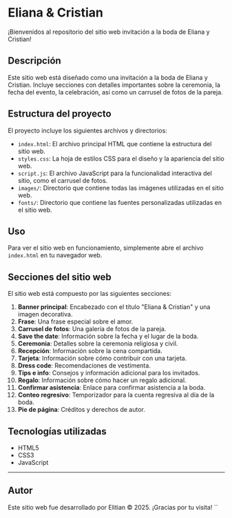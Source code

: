 # Eliana & Cristian

¡Bienvenidos al repositorio del sitio web invitación a la boda de Eliana y Cristian!

## Descripción

Este sitio web está diseñado como una invitación a la boda de Eliana y Cristian. Incluye secciones con detalles importantes sobre la ceremonia, la fecha del evento, la celebración, así como un carrusel de fotos de la pareja.

## Estructura del proyecto

El proyecto incluye los siguientes archivos y directorios:

- `index.html`: El archivo principal HTML que contiene la estructura del sitio web.
- `styles.css`: La hoja de estilos CSS para el diseño y la apariencia del sitio web.
- `script.js`: El archivo JavaScript para la funcionalidad interactiva del sitio, como el carrusel de fotos.
- `images/`: Directorio que contiene todas las imágenes utilizadas en el sitio web.
- `fonts/`: Directorio que contiene las fuentes personalizadas utilizadas en el sitio web.

## Uso

Para ver el sitio web en funcionamiento, simplemente abre el archivo `index.html` en tu navegador web.

## Secciones del sitio web

El sitio web está compuesto por las siguientes secciones:

1. **Banner principal**: Encabezado con el título "Eliana & Cristian" y una imagen decorativa.
2. **Frase**: Una frase especial sobre el amor.
3. **Carrusel de fotos**: Una galería de fotos de la pareja.
4. **Save the date**: Información sobre la fecha y el lugar de la boda.
5. **Ceremonia**: Detalles sobre la ceremonia religiosa y civil.
6. **Recepción**: Información sobre la cena compartida.
7. **Tarjeta**: Información sobre cómo contribuir con una tarjeta.
8. **Dress code**: Recomendaciones de vestimenta.
9. **Tips e info**: Consejos y información adicional para los invitados.
10. **Regalo**: Información sobre cómo hacer un regalo adicional.
11. **Confirmar asistencia**: Enlace para confirmar asistencia a la boda.
12. **Conteo regresivo**: Temporizador para la cuenta regresiva al día de la boda.
13. **Pie de página**: Créditos y derechos de autor.

## Tecnologías utilizadas

- HTML5
- CSS3
- JavaScript

---

## Autor

Este sitio web fue desarrollado por Elitian © 2025. ¡Gracias por tu visita!
``